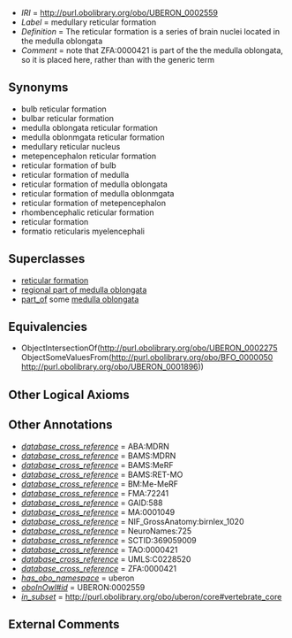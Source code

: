  * *IRI* = http://purl.obolibrary.org/obo/UBERON_0002559
 * *Label* = medullary reticular formation
 * *Definition* = The reticular formation is a series of brain nuclei located in the medulla oblongata
 * *Comment* = note that ZFA:0000421 is part of the the medulla oblongata, so it is placed here, rather than with the generic term

## Synonyms

 * bulb reticular formation
 * bulbar reticular formation
 * medulla oblongata reticular formation
 * medulla oblonmgata reticular formation
 * medullary reticular nucleus
 * metepencephalon reticular formation
 * reticular formation of bulb
 * reticular formation of medulla
 * reticular formation of medulla oblongata
 * reticular formation of medulla oblonmgata
 * reticular formation of metepencephalon
 * rhombencephalic reticular formation
 * reticular formation
 * formatio reticularis myelencephali

## Superclasses

 * [reticular formation](../../UBERON/75/UBERON_0002275.md)
 * [regional part of medulla oblongata](../../UBERON/78/UBERON_0002678.md)
 * [part_of](../../BFO/50/BFO_0000050.md) some [medulla oblongata](../../UBERON/96/UBERON_0001896.md)

## Equivalencies

 * ObjectIntersectionOf(<http://purl.obolibrary.org/obo/UBERON_0002275> ObjectSomeValuesFrom(<http://purl.obolibrary.org/obo/BFO_0000050> <http://purl.obolibrary.org/obo/UBERON_0001896>))

## Other Logical Axioms


## Other Annotations

 * *[database_cross_reference](../../ef/oboInOwl#hasDbXref.md)* = ABA:MDRN
 * *[database_cross_reference](../../ef/oboInOwl#hasDbXref.md)* = BAMS:MDRN
 * *[database_cross_reference](../../ef/oboInOwl#hasDbXref.md)* = BAMS:MeRF
 * *[database_cross_reference](../../ef/oboInOwl#hasDbXref.md)* = BAMS:RET-MO
 * *[database_cross_reference](../../ef/oboInOwl#hasDbXref.md)* = BM:Me-MeRF
 * *[database_cross_reference](../../ef/oboInOwl#hasDbXref.md)* = FMA:72241
 * *[database_cross_reference](../../ef/oboInOwl#hasDbXref.md)* = GAID:588
 * *[database_cross_reference](../../ef/oboInOwl#hasDbXref.md)* = MA:0001049
 * *[database_cross_reference](../../ef/oboInOwl#hasDbXref.md)* = NIF_GrossAnatomy:birnlex_1020
 * *[database_cross_reference](../../ef/oboInOwl#hasDbXref.md)* = NeuroNames:725
 * *[database_cross_reference](../../ef/oboInOwl#hasDbXref.md)* = SCTID:369059009
 * *[database_cross_reference](../../ef/oboInOwl#hasDbXref.md)* = TAO:0000421
 * *[database_cross_reference](../../ef/oboInOwl#hasDbXref.md)* = UMLS:C0228520
 * *[database_cross_reference](../../ef/oboInOwl#hasDbXref.md)* = ZFA:0000421
 * *[has_obo_namespace](../../ce/oboInOwl#hasOBONamespace.md)* = uberon
 * *[oboInOwl#id](../../id/oboInOwl#id.md)* = UBERON:0002559
 * *[in_subset](../../et/oboInOwl#inSubset.md)* = http://purl.obolibrary.org/obo/uberon/core#vertebrate_core

## External Comments

